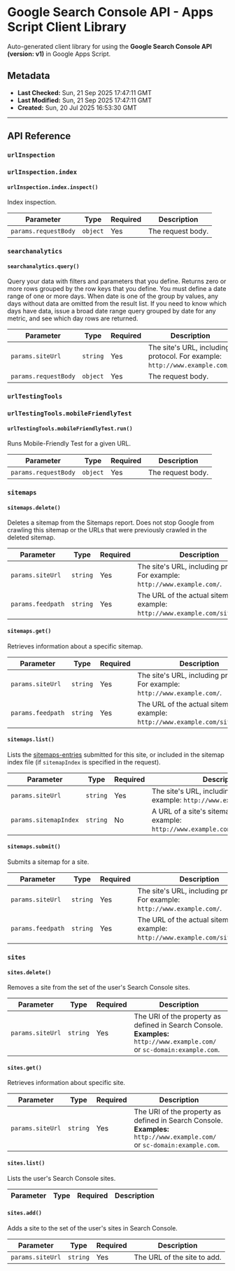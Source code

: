 # Google Search Console API - Apps Script Client Library

Auto-generated client library for using the **Google Search Console API (version: v1)** in Google Apps Script.

## Metadata

- **Last Checked:** Sun, 21 Sep 2025 17:47:11 GMT
- **Last Modified:** Sun, 21 Sep 2025 17:47:11 GMT
- **Created:** Sun, 20 Jul 2025 16:53:30 GMT



---

## API Reference

### `urlInspection`

### `urlInspection.index`

#### `urlInspection.index.inspect()`

Index inspection.

| Parameter | Type | Required | Description |
|---|---|---|---|
| `params.requestBody` | `object` | Yes | The request body. |

### `searchanalytics`

#### `searchanalytics.query()`

Query your data with filters and parameters that you define. Returns zero or more rows grouped by the row keys that you define. You must define a date range of one or more days. When date is one of the group by values, any days without data are omitted from the result list. If you need to know which days have data, issue a broad date range query grouped by date for any metric, and see which day rows are returned.

| Parameter | Type | Required | Description |
|---|---|---|---|
| `params.siteUrl` | `string` | Yes | The site's URL, including protocol. For example: `http://www.example.com/`. |
| `params.requestBody` | `object` | Yes | The request body. |

### `urlTestingTools`

### `urlTestingTools.mobileFriendlyTest`

#### `urlTestingTools.mobileFriendlyTest.run()`

Runs Mobile-Friendly Test for a given URL.

| Parameter | Type | Required | Description |
|---|---|---|---|
| `params.requestBody` | `object` | Yes | The request body. |

### `sitemaps`

#### `sitemaps.delete()`

Deletes a sitemap from the Sitemaps report. Does not stop Google from crawling this sitemap or the URLs that were previously crawled in the deleted sitemap.

| Parameter | Type | Required | Description |
|---|---|---|---|
| `params.siteUrl` | `string` | Yes | The site's URL, including protocol. For example: `http://www.example.com/`. |
| `params.feedpath` | `string` | Yes | The URL of the actual sitemap. For example: `http://www.example.com/sitemap.xml`. |

#### `sitemaps.get()`

Retrieves information about a specific sitemap.

| Parameter | Type | Required | Description |
|---|---|---|---|
| `params.siteUrl` | `string` | Yes | The site's URL, including protocol. For example: `http://www.example.com/`. |
| `params.feedpath` | `string` | Yes | The URL of the actual sitemap. For example: `http://www.example.com/sitemap.xml`. |

#### `sitemaps.list()`

 Lists the [sitemaps-entries](/webmaster-tools/v3/sitemaps) submitted for this site, or included in the sitemap index file (if `sitemapIndex` is specified in the request).

| Parameter | Type | Required | Description |
|---|---|---|---|
| `params.siteUrl` | `string` | Yes | The site's URL, including protocol. For example: `http://www.example.com/`. |
| `params.sitemapIndex` | `string` | No |  A URL of a site's sitemap index. For example: `http://www.example.com/sitemapindex.xml`. |

#### `sitemaps.submit()`

Submits a sitemap for a site.

| Parameter | Type | Required | Description |
|---|---|---|---|
| `params.siteUrl` | `string` | Yes | The site's URL, including protocol. For example: `http://www.example.com/`. |
| `params.feedpath` | `string` | Yes | The URL of the actual sitemap. For example: `http://www.example.com/sitemap.xml`. |

### `sites`

#### `sites.delete()`

 Removes a site from the set of the user's Search Console sites.

| Parameter | Type | Required | Description |
|---|---|---|---|
| `params.siteUrl` | `string` | Yes | The URI of the property as defined in Search Console. **Examples:** `http://www.example.com/` or `sc-domain:example.com`. |

#### `sites.get()`

 Retrieves information about specific site.

| Parameter | Type | Required | Description |
|---|---|---|---|
| `params.siteUrl` | `string` | Yes | The URI of the property as defined in Search Console. **Examples:** `http://www.example.com/` or `sc-domain:example.com`. |

#### `sites.list()`

 Lists the user's Search Console sites.

| Parameter | Type | Required | Description |
|---|---|---|---|

#### `sites.add()`

 Adds a site to the set of the user's sites in Search Console.

| Parameter | Type | Required | Description |
|---|---|---|---|
| `params.siteUrl` | `string` | Yes | The URL of the site to add. |